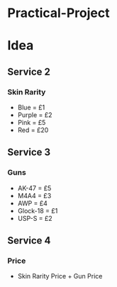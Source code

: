 # Practical-Project

# Idea
## Service 2 
### Skin Rarity
* Blue = £1
* Purple = £2
* Pink = £5
* Red = £20
## Service 3 
### Guns
* AK-47 = £5
* M4A4 = £3
* AWP = £4
* Glock-18 = £1
* USP-S = £2
## Service 4
### Price
* Skin Rarity Price + Gun Price

